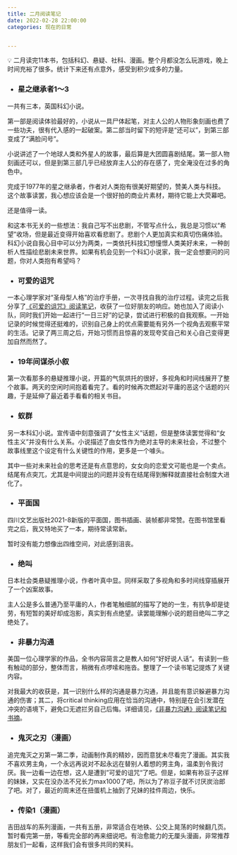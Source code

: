 ```yaml
---
title: 二月阅读笔记
date: 2022-02-28 22:00:00
categories: 现在的日常


---
```


💡 二月读完11本书，包括科幻、悬疑、社科、漫画。整个月都没怎么玩游戏，晚上时间充裕了很多。统计下来还有点意外，感受到积少成多的力量。

###  

- ### **星之继承者1～3**

一共有三本，英国科幻小说。

第一部是阅读体验最好的，小说从一具尸体起笔，对主人公的人物形象刻画也费了一些功夫，很有代入感的一起破案。第二部当时留下的短评是“还可以”，到第三部变成了“满脸问号”。

小说讲述了一个地球人类和外星人的故事，最后算是大团圆喜剧结尾。第一部人物刻画还可以，但是到第三部几乎已经放弃主人公的存在感了，完全淹没在过多的角色中。

完成于1977年的星之继承者，作者对人类抱有很美好期望的，赞美人类与科技。这个故事读罢，我心想应该会是一个很好拍的商业片素材，期待它能上大荧幕吧。

还是值得一读。

和这本书无关的一些想法：我自己写不出悲剧，不管写点什么，我总是习惯以“希望”收场，但是最近变得开始喜欢看悲剧了。悲剧个人更加真实和真切伤痛体验。科幻小说自我心目中可以分为两类，一类依托科技幻想憧憬人类美好未来，一种剖析人性描绘悲剧未来世界。如果有机会见到一个科幻小说家，我一定会想要问的问题，你对人类抱有希望吗？



- ### **可爱的诅咒**

一本心理学家对“圣母型人格”的治疗手册，一次寻找自我的治疗过程。读完之后我分享了[《可爱的诅咒》阅读笔记](http://mp.weixin.qq.com/s?__biz=MzU2NTQ2MzA4OQ==&mid=2247484405&idx=1&sn=67440b0ec4a4cdf973cc49e7a61b8956&chksm=fcba12abcbcd9bbd5a9e83c8706ab56dbf7dffe8fce871a5386073876ce9cac77141928f4779&scene=21#wechat_redirect)，收获了一位好朋友的响应。她也加入了阅读小队，同时我们开始一起进行“一日三好”的记录，尝试进行积极的自我观察。一开始记录的时候觉得还挺难的，识别自己身上的优点需要能有另外一个视角去观察平常的生活。记录了两三周之后，开始习惯而且惊喜的发现夸奖自己和关心自己变得更加自然而然了。



- ### **19年间谋杀小叙**

第一次看那多的悬疑推理小说，开篇的气氛烘托的很好，多视角和时间线展开了整个故事。两天的空闲时间抱着看完了。看的时候再次燃起对平庸的恶这个话题的兴趣，于是延伸了最近着手看看的相关书目。



- ### **蚁群**

另一本科幻小说。宣传语中刻意强调了“女性主义”话题，但是整体读罢觉得和“女性主义”并没有什么关系。小说描述了由女性作为绝对主导的未来社会，不过整个故事线里这个设定有什么关键性的作用，更多是一个噱头。

其中一些对未来社会的思考还是有点意思的，女女向的恋爱文可能也是一个卖点。结尾有点突兀，尤其是中间提出的问题并没有在结尾得到解释就直接社会制度大进化了。



- ### **平面国**

四川文艺出版社2021-8新版的平面国，图书插画、装帧都非常赞。在图书馆里看完之后，我又特地买了一本，期待常读常新。

暂时没有能力想像出四维空间，对此感到沮丧。



- ### **绝叫**

日本社会类悬疑推理小说，作者叶真中显。同样采取了多视角和多时间线穿插展开了一个凶案故事。

主人公是多么普通乃至平庸的人，作者笔触细腻的描写了她的一生，有抗争却是徒劳，有短暂的美好却成泡影，真实到有点绝望。读罢能理解小说的题目绝叫二字之绝处了。



- ### **非暴力沟通**

美国一位心理学家的作品，全书内容简言之是教人如何“好好说人话“。有读到一些有触动的部分，整体而言，稍微有点啰嗦和拖沓。整理了一个读书笔记提炼了关键内容。

对我最大的收获是，其一识别什么样的沟通是暴力沟通，并且能有意识躲避暴力沟通的伤害；其二，将critical thinking应用在恰当的沟通中，特别是在会引发潜在冲突的语境下，避免口无遮拦另自己后悔。详细请见，[《非暴力沟通》阅读笔记和书摘](http://mp.weixin.qq.com/s?__biz=MzU2NTQ2MzA4OQ==&mid=2247484433&idx=1&sn=50454e77da74453ce3cf9a88f4e4f5d8&chksm=fcba154fcbcd9c59da091aeea53d4eb28b65b0223ed6f6cee54794b977ed63593e37f422b3e8&scene=21#wechat_redirect)。



- ### **鬼灭之刃（漫画）**

追完鬼灭之刃第一第二季，动画制作真的精妙，因而意犹未尽看完了漫画。其实我不喜欢男主角，一个永远再说对不起永远在替别人着想的男主角，温柔到令我讨厌。我一边看一边在想，这人是遭到”可爱的诅咒“了吧。但是，如果有祢豆子这样的妹妹，又实在没办法不兄长力max1000了吧，所以为了祢豆子就不讨厌炭治郎了吧。对了，最近的周末还在扭蛋机上抽到了兄妹的挂件周边，快乐。



- ### **传染1（漫画）**

吉田战车的系列漫画，一共有五册，非常适合在地铁、公交上晃荡的时候翻几页。暂时看完第一册，等看完全部的再来细说吧。有治愈能力的无厘头漫画，非常推荐朋友们一起看，这样我们会有很多共同的笑料。